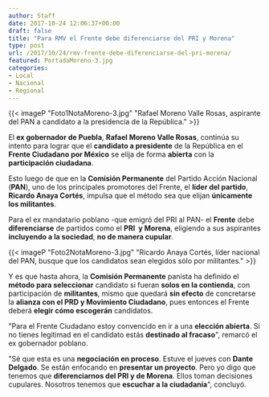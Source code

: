 ```yaml
---
author: Staff
date: 2017-10-24 12:06:37+00:00
draft: false
title: "Para RMV el Frente debe diferenciarse del PRI y Morena"
type: post
url: /2017/10/24/rmv-frente-debe-diferenciarse-del-pri-morena/
featured: PortadaMoreno-3.jpg
categories:
- Local
- Nacional
- Regional
---
```


{{< imageP "Foto1NotaMoreno-3.jpg" "Rafael Moreno Valle Rosas, aspirante del PAN a candidato a la presidencia de la República." >}}

El **ex gobernador de Puebla**, **Rafael Moreno Valle Rosas**, continúa su intento para lograr que el **candidato a presidente** de la República en el **Frente Ciudadano por México** se elija de forma **abierta** con la **participación ciudadana**.

Esto luego de que en la **Comisión Permanente** del Partido Acción Nacional (**PAN**), uno de los principales promotores del Frente, el **líder del partido**, **Ricardo Anaya Cortés**, impulsa que el método sea que elijan **únicamente los militantes**.

Para el ex mandatario poblano -que emigró del PRI al PAN- el **Frente** debe **diferenciarse** de partidos como el **PRI  y Morena**, eligiendo a sus aspirantes **incluyendo a la sociedad**, **no de manera cupular**.

{{< imageP "Foto2NotaMoreno-3.jpg" "Ricardo Anaya Cortés, líder nacional del PAN, busque que los candidatos sean elegidos sólo por militantes." >}}

Y es que hasta ahora, la **Comisión Permanente** panista ha definido el **método para seleccionar** candidato si fueran **solos en la contienda**, con participación de **militantes**, mismo que quedará **sin efecto** de concretarse la **alianza con el PRD y Movimiento Ciudadano**, pues entonces el Frente deberá **elegir cómo escogerán** candidatos.

"Para el Frente Ciudadano estoy convencido en ir a una **elección abierta**. Si no tienes legitimad en el candidato estás **destinado al fracaso**", remarcó el ex gobernador poblano.

"Sé que esta es una **negociación en proceso**. Estuve el jueves con **Dante Delgado**. Se están enfocando en **presentar un proyecto**. Pero yo digo que tenemos que **diferenciarnos del PRI y de Morena**. Ellos toman decisiones cupulares. Nosotros tenemos que **escuchar a la ciudadanía**", concluyó.		
